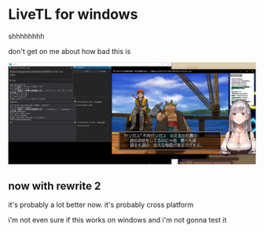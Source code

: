 # LiveTL for windows

shhhhhhhh

don't get on me about how bad this is

![screenshot](screenshot.png)

## now with rewrite 2

it's probably a lot better now. it's probably cross platform

i'm not even sure if this works on windows and i'm not gonna test it
